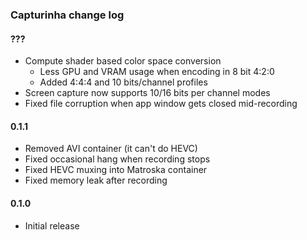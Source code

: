 ### Capturinha change log

#### ??? 
* Compute shader based color space conversion
  * Less GPU and VRAM usage when encoding in 8 bit 4:2:0
  * Added 4:4:4 and 10 bits/channel profiles 
* Screen capture now supports 10/16 bits per channel modes
* Fixed file corruption when app window gets closed mid-recording

#### 0.1.1
* Removed AVI container (it can't do HEVC)
* Fixed occasional hang when recording stops
* Fixed HEVC muxing into Matroska container
* Fixed memory leak after recording

#### 0.1.0
* Initial release
